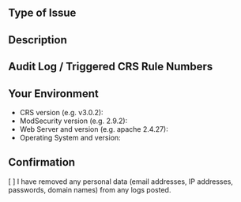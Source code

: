 <!--- For help and support please go to Stack Exchange: -->
<!--- https://security.stackexchange.com/questions/tagged/owasp-crs -->

<!--- Provide a general summary of the issue in the Title above -->

## Type of Issue
<!-- Incorrect blocking (false positive), incorrect bypass (false negative), -->
<!-- bug fix, feature suggestion -->

## Description
<!-- In case of a false positive, please provide a copy of the audit -->
<!-- log entry. You can usually find this at /var/log/modsec_audit.log. -->
<!-- In case of a false negative, please provide the payload you -->
<!-- are sending. For complex payloads with headers, please include -->
<!-- a curl command. -->
<!-- Include any relevant CVEs or research links. -->

## Audit Log / Triggered CRS Rule Numbers
<!-- everything you can provide about a blocked request/response -->
<!-- or, at least, a list of triggered CRS rule numbers. -->
<!-- For example: -->
<!-- /foo?bar=123 triggers: 123, 456, 789 -->

## Your Environment
<!-- Include as many relevant details about the environment you -->
<!-- experienced the bug in: -->
* CRS version (e.g. v3.0.2):
* ModSecurity version (e.g. 2.9.2):
* Web Server and version (e.g. apache 2.4.27):
* Operating System and version:

## Confirmation

[ ] I have removed any personal data (email addresses, IP addresses,
    passwords, domain names) from any logs posted.
